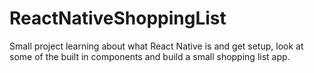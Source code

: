 # ReactNativeShoppingList
Small project learning about what React Native is and get setup, look at some of the built in components and build a small shopping list app.
